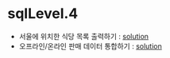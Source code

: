 # sqlLevel.4
- 서울에 위치한 식당 목록 출력하기 : [solution](https://github.com/dlrms6172/programmers_coding_test_practice/blob/master/src/programmers/sql/sqlLevel4/print_a_list_of_restaurants_located_in_seoul.sql)
- 오프라인/온라인 판매 데이터 통합하기 : [solution](https://github.com/dlrms6172/programmers_coding_test_practice/blob/master/src/programmers/sql/sqlLevel4/integrating_offline_online_sales_data.sql)